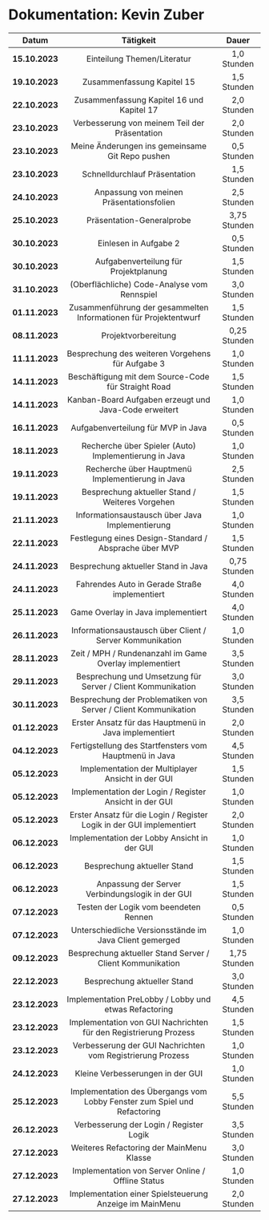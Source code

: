 # Dokumentation: Kevin Zuber

|     Datum      |                                Tätigkeit                                 |    Dauer     |
|:--------------:|:------------------------------------------------------------------------:|:------------:|
| **15.10.2023** |                       Einteilung Themen/Literatur                        | 1,0 Stunden  | 
| **19.10.2023** |                        Zusammenfassung Kapitel 15                        | 1,5 Stunden  | 
| **22.10.2023** |                Zusammenfassung Kapitel 16 und Kapitel 17                 | 2,0 Stunden  | 
| **23.10.2023** |              Verbesserung von meinem Teil der Präsentation               | 2,0 Stunden  |
| **23.10.2023** |             Meine Änderungen ins gemeinsame Git Repo pushen              | 0,5 Stunden  |
| **23.10.2023** |                      Schnelldurchlauf Präsentation                       | 1,5 Stunden  |
| **24.10.2023** |                 Anpassung von meinen Präsentationsfolien                 | 2,5 Stunden  | 
| **25.10.2023** |                        Präsentation-Generalprobe                         | 3,75 Stunden |
| **30.10.2023** |                          Einlesen in Aufgabe 2                           | 0,5 Stunden  |
| **30.10.2023** |                  Aufgabenverteilung für Projektplanung                   | 1,5 Stunden  |
| **31.10.2023** |               (Oberflächliche) Code-Analyse vom Rennspiel                | 3,0 Stunden  |
| **01.11.2023** |     Zusammenführung der gesammelten Informationen für Projektentwurf     | 1,5 Stunden  |
| **08.11.2023** |                           Projektvorbereitung                            | 0,25 Stunden |
| **11.11.2023** |             Besprechung des weiteren Vorgehens für Aufgabe 3             | 1,0 Stunden  |
| **14.11.2023** |           Beschäftigung mit dem Source-Code für Straight Road            | 1,5 Stunden  |
| **14.11.2023** |          Kanban-Board Aufgaben erzeugt und Java-Code erweitert           | 1,0 Stunden  |
| **16.11.2023** |                    Aufgabenverteilung für MVP in Java                    | 0,5 Stunden  |
| **18.11.2023** |          Recherche über Spieler (Auto) Implementierung in Java           | 1,0 Stunden  |
| **19.11.2023** |             Recherche über Hauptmenü Implementierung in Java             | 2,5 Stunden  |
| **19.11.2023** |             Besprechung aktueller Stand / Weiteres Vorgehen              | 1,5 Stunden  |
| **21.11.2023** |             Informationsaustausch über Java Implementierung              | 1,0 Stunden  |
| **22.11.2023** |          Festlegung eines Design-Standard / Absprache über MVP           | 1,5 Stunden  |
| **24.11.2023** |                   Besprechung aktueller Stand in Java                    | 0,75 Stunden |
| **24.11.2023** |              Fahrendes Auto in Gerade Straße implementiert               | 4,0 Stunden  |
| **25.11.2023** |                    Game Overlay in Java implementiert                    | 4,0 Stunden  |
| **26.11.2023** |         Informationsaustausch über Client / Server Kommunikation         | 1,0 Stunden  |
| **28.11.2023** |         Zeit / MPH / Rundenanzahl im Game Overlay implementiert          | 3,5 Stunden  |
| **29.11.2023** |       Besprechung und Umsetzung für Server / Client Kommunikation        | 3,0 Stunden  |
| **30.11.2023** |     Besprechung der Problematiken von Server / Client Kommunikation      | 3,5 Stunden  |
| **01.12.2023** |          Erster Ansatz für das Hauptmenü in Java implementiert           | 2,0 Stunden  |
| **04.12.2023** |          Fertigstellung des Startfensters vom Hauptmenü in Java          | 4,5 Stunden  |
| **05.12.2023** |            Implementation der Multiplayer Ansicht in der GUI             | 1,5 Stunden  |
| **05.12.2023** |          Implementation der Login / Register Ansicht in der GUI          | 1,0 Stunden  |
| **05.12.2023** |  Erster Ansatz für die Login / Register Logik in der GUI implementiert   | 2,0 Stunden  |
| **06.12.2023** |               Implementation der Lobby Ansicht in der GUI                | 1,0 Stunden  |
| **06.12.2023** |                       Besprechung aktueller Stand                        | 1,5 Stunden  |
| **06.12.2023** |             Anpassung der Server Verbindungslogik in der GUI             | 1,5 Stunden  |
| **07.12.2023** |                  Testen der Logik vom beendeten Rennen                   | 0,5 Stunden  |
| **07.12.2023** |         Unterschiedliche Versionsstände im Java Client gemerged          | 1,0 Stunden  |
| **09.12.2023** |        Besprechung aktueller Stand Server / Client Kommunikation         | 1,75 Stunden |
| **22.12.2023** |                       Besprechung aktueller Stand                        | 3,0 Stunden  |
| **23.12.2023** |          Implementation PreLobby / Lobby und etwas Refactoring           | 4,5 Stunden  |
| **23.12.2023** |     Implementation von GUI Nachrichten für den Registrierung Prozess     | 1,5 Stunden  |
| **23.12.2023** |        Verbesserung der GUI Nachrichten vom Registrierung Prozess        | 1,0 Stunden  |
| **24.12.2023** |                     Kleine Verbesserungen in der GUI                     | 1,0 Stunden  |
| **25.12.2023** | Implementation des Übergangs vom Lobby Fenster zum Spiel und Refactoring | 5,5 Stunden  |
| **26.12.2023** |                 Verbesserung der Login / Register Logik                  | 3,5 Stunden  |
| **27.12.2023** |                 Weiteres Refactoring der MainMenu Klasse                 | 3,0 Stunden  |
| **27.12.2023** |            Implementation von Server Online / Offline Status             | 1,0 Stunden  |
| **27.12.2023** |         Implementation einer Spielsteuerung Anzeige im MainMenu          | 2,0 Stunden  |
